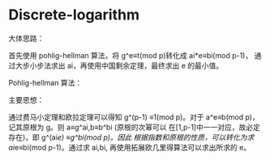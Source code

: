 # Discrete-logarithm
大体思路：

首先使用 pohlig-hellman 算法，将 g^e≡t(mod p)转化成 ai*e≡bi(mod p-1)，
通过大步小步法求出 ai，再使用中国剩余定理，最终求出 e 的最小值。

Pohlig-hellman 算法：

主要思想：

通过费马小定理和欧拉定理可以得知 g^(p-1) ≡1(mod p)。对于
a^e≡b(mod p)，记其原根为 g。则 a≡g^ai,b≡b^bi (原根的次幂可以
在[1,p-1]中一一对应，故必定存在)，即 g^(ai*e) ≡g^bi(mod p)。因此
根据指数和原根的性质，可以转化为求 ai*e≡bi(mod p-1)。通过求 ai,bi,
再使用拓展欧几里得算法可以求出所求的 e。
